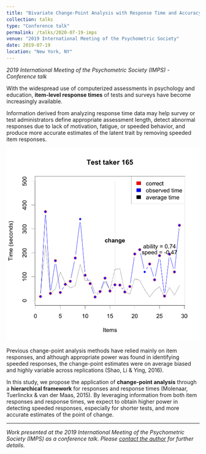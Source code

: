 ```yaml
---
title: "Bivariate Change-Point Analysis with Response Time and Accuracy"
collection: talks
type: "Conference talk"
permalink: /talks/2020-07-19-imps
venue: "2019 International Meeting of the Psychometric Society"
date: 2019-07-19
location: "New York, NY"
---
```


_2019 International Meeting of the Psychometric Society (IMPS) - Conference talk_

With the widespread use of computerized assessments in psychology and education, __item-level response times__ of tests and surveys have become increasingly available. 

Information derived from analyzing response time data may help survey or test administrators define appropriate assessment length, detect abnormal responses due to lack of motivation, fatigue, or speeded behavior, and produce more accurate estimates of the latent trait by removing speeded item responses. 

![](/images/speeded3.png)

Previous change-point analysis methods have relied mainly on item responses, and although appropriate power was found in identifying speeded responses, the change-point estimates were on average biased and highly variable across replications (Shao, Li & Ying, 2016). 

In this study, we propose the application of __change-point analysis__ through a __hierarchical framework__ for responses and response times (Molenaar, Tuerlinckx & van der Maas, 2015). By leveraging information from both item responses and response times, we expect to obtain higher power in detecting speeded responses, especially for shorter tests, and more accurate estimates of the point of change.

---------------------
_Work presented at the 2019 International Meeting of the Psychometric Society (IMPS) as a conference talk. Please [contact the author](https://lambslab.nd.edu/current-members/daniella-reboucas/) for further details_.

<!-- [Check out presentation slides at mathstats.co/imps-2020.](http://mathstats.co/imps-2020/) -->
